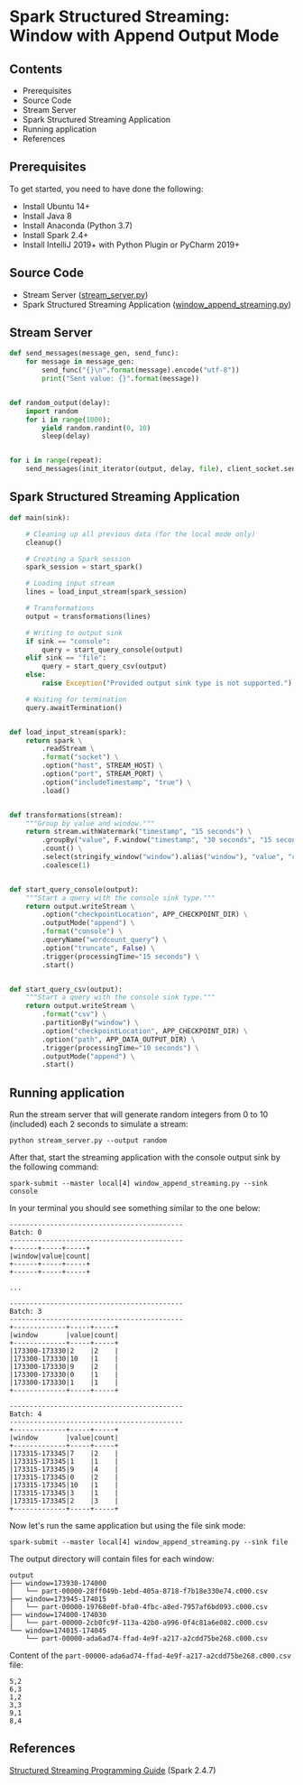 # Spark Structured Streaming: Window with Append Output Mode



## Contents

- Prerequisites
- Source Code
- Stream Server
- Spark Structured Streaming Application
- Running application
- References

## Prerequisites

To get started, you need to have done the following:

- Install Ubuntu 14+
- Install Java 8
- Install Anaconda (Python 3.7)
- Install Spark 2.4+
- Install IntelliJ 2019+ with Python Plugin or PyCharm 2019+


## Source Code

- Stream Server ([stream_server.py](../projects/structuredstreaming/stream_server.py))
- Spark Structured Streaming Application ([window_append_streaming.py](../projects/structuredstreaming/window_append_streaming.py))



## Stream Server

```python
def send_messages(message_gen, send_func):
    for message in message_gen:
        send_func("{}\n".format(message).encode("utf-8"))
        print("Sent value: {}".format(message))


def random_output(delay):
    import random
    for i in range(1000):
        yield random.randint(0, 10)
        sleep(delay)


for i in range(repeat):
    send_messages(init_iterator(output, delay, file), client_socket.send)
```

## Spark Structured Streaming Application


```python
def main(sink):

    # Cleaning up all previous data (for the local mode only)
    cleanup()

    # Creating a Spark session
    spark_session = start_spark()

    # Loading input stream
    lines = load_input_stream(spark_session)

    # Transformations
    output = transformations(lines)

    # Writing to output sink
    if sink == "console":
        query = start_query_console(output)
    elif sink == "file":
        query = start_query_csv(output)
    else:
        raise Exception("Provided output sink type is not supported.")

    # Waiting for termination
    query.awaitTermination()
```


```python

def load_input_stream(spark):
    return spark \
        .readStream \
        .format("socket") \
        .option("host", STREAM_HOST) \
        .option("port", STREAM_PORT) \
        .option("includeTimestamp", "true") \
        .load()


def transformations(stream):
    """Group by value and window."""
    return stream.withWatermark("timestamp", "15 seconds") \
        .groupBy("value", F.window("timestamp", "30 seconds", "15 seconds")) \
        .count() \
        .select(stringify_window("window").alias("window"), "value", "count") \
        .coalesce(1)


def start_query_console(output):
    """Start a query with the console sink type."""
    return output.writeStream \
        .option("checkpointLocation", APP_CHECKPOINT_DIR) \
        .outputMode("append") \
        .format("console") \
        .queryName("wordcount_query") \
        .option("truncate", False) \
        .trigger(processingTime="15 seconds") \
        .start()


def start_query_csv(output):
    """Start a query with the console sink type."""
    return output.writeStream \
        .format("csv") \
        .partitionBy("window") \
        .option("checkpointLocation", APP_CHECKPOINT_DIR) \
        .option("path", APP_DATA_OUTPUT_DIR) \
        .trigger(processingTime="10 seconds") \
        .outputMode("append") \
        .start()
```

## Running application

Run the stream server that will generate random integers from 0 to 10 (included) each 2 seconds to simulate a stream:

`python stream_server.py --output random`

After that, start the streaming application with the console output sink by the following command:

`spark-submit --master local[4] window_append_streaming.py --sink console`

In your terminal you should see something similar to the one below:

```
-------------------------------------------
Batch: 0
-------------------------------------------
+------+-----+-----+
|window|value|count|
+------+-----+-----+
+------+-----+-----+

...

-------------------------------------------
Batch: 3
-------------------------------------------
+-------------+-----+-----+
|window       |value|count|
+-------------+-----+-----+
|173300-173330|2    |2    |
|173300-173330|10   |1    |
|173300-173330|9    |2    |
|173300-173330|0    |1    |
|173300-173330|1    |1    |
+-------------+-----+-----+

-------------------------------------------
Batch: 4
-------------------------------------------
+-------------+-----+-----+
|window       |value|count|
+-------------+-----+-----+
|173315-173345|7    |2    |
|173315-173345|1    |1    |
|173315-173345|9    |4    |
|173315-173345|0    |2    |
|173315-173345|10   |1    |
|173315-173345|3    |1    |
|173315-173345|2    |3    |
+-------------+-----+-----+
```

Now let's run the same application but using the file sink mode:

`spark-submit --master local[4] window_append_streaming.py --sink file`


The output directory will contain files for each window:

```
output
├── window=173930-174000
│   └── part-00000-28ff049b-1ebd-405a-8718-f7b18e330e74.c000.csv
├── window=173945-174015
│   └── part-00000-19768e0f-bfa0-4fbc-a8ed-7957af6bd093.c000.csv
├── window=174000-174030
│   └── part-00000-2cb0fc9f-113a-42b0-a996-0f4c81a6e082.c000.csv
└── window=174015-174045
    └── part-00000-ada6ad74-ffad-4e9f-a217-a2cdd75be268.c000.csv
```


Content of the `part-00000-ada6ad74-ffad-4e9f-a217-a2cdd75be268.c000.csv` file:
```
5,2
6,3
1,2
3,3
9,1
8,4
```


## References

[Structured Streaming Programming Guide](https://spark.apache.org/docs/2.4.7/structured-streaming-programming-guide.html) (Spark 2.4.7)